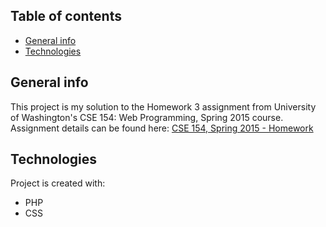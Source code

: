 ## Table of contents
* [General info](#general-info)
* [Technologies](#technologies)

## General info
This project is my solution to the Homework 3 assignment from University of Washington's CSE 154: Web Programming, Spring 2015 course. Assignment details can be found here:
[CSE 154, Spring 2015 - Homework](https://courses.cs.washington.edu/courses/cse154/15sp/homework.shtml)
	
## Technologies
Project is created with:
* PHP
* CSS
